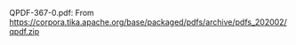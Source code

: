 QPDF-367-0.pdf:
From https://corpora.tika.apache.org/base/packaged/pdfs/archive/pdfs_202002/qpdf.zip
